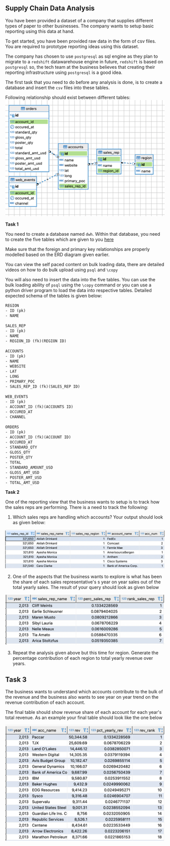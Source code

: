 ## Supply Chain Data Analysis

You have been provided a dataset of a company that supplies different types of paper to other businesses. The company wants to setup basic reporting using this data at hand.

To get started, you have been provided raw data in the form of csv files. You are required to prototype reporting ideas using this dataset.

The company has chosen to use `postgresql` as sql engine as they plan to migrate to a `redshift` datawarehouse engine in future, `redshift` is based on `postgresql` so, the tech team at the business believes that creating their reporting infrastructure using `postgresql` is a good idea.

The first task that you need to do before any analysis is done, is to create a database and insert the `csv` files into these tables.

Following relationship should exist between different tables:
![](./imgs/erd.png) 


**Task 1**

You need to create a database named `dwh`. Within that database, you need to create the five tables which are given to you [here](./data/)

Make sure that the foreign and primary key relationships are properly modelled based on the ERD diagram given earlier.

You can view the self paced content on bulk loading data, there are detailed videos on how to do bulk upload using `psql` and `\copy`

You will also need to insert the data into the five tables. You can use the bulk loading ability of `psql` using the `\copy` command or you can use a python driver program to load the data into respective tables. Detailed expected schema of the tables is given below:

```shell
REGION
- ID (pk)
- NAME

SALES_REP
- ID (pk)
- NAME
- REGION_ID (fk)(REGION ID)

ACCOUNTS
- ID (pk)
- NAME
- WEBSITE
- LAT
- LONG
- PRIMARY_POC
- SALES_REP_ID (fk)(SALES_REP ID)

WEB_EVENTS
- ID (pk)
- ACCOUNT_ID (fk)(ACCOUNTS ID)
- OCCURED_AT
- CHANNEL

ORDERS
- ID (pk)
- ACCOUNT_ID (fk)(ACCOUNT ID)
- OCCURED_AT
- STANDARD_QTY
- GLOSS_QTY
- POSTER_QTY
- TOTAL
- STANDARD_AMOUNT_USD
- GLOSS_AMT_USD
- POSTER_AMT_USD
- TOTAL_AMT_USD
```

**Task 2**

One of the reporting view that the business wants to setup is to track how the sales reps are performing. There is a need to track the following:

1. Which sales reps are handling which accounts? Your output should look as given below:

![](./imgs/task2.1.png)

2. One of the aspects that  the business wants to explore is what has been the share of each sales representative's s year on year sales out of the total yearly sales. The result of your query should look as given below

![](./imgs/task2.2.png)

3. Repeat the analysis given above but this time for region. Generate the percentage contribution of each region to total yearly revenue over years.

## Task 3
The business wants to understand which accounts contribute to the bulk of the revenue and the business also wants to see year on year trend on the revenue contribution of each account.

The final table should show revenue share of each account for each year's total revenue. As an example your final table should look like the one below

![](./imgs/task3.1.png)

